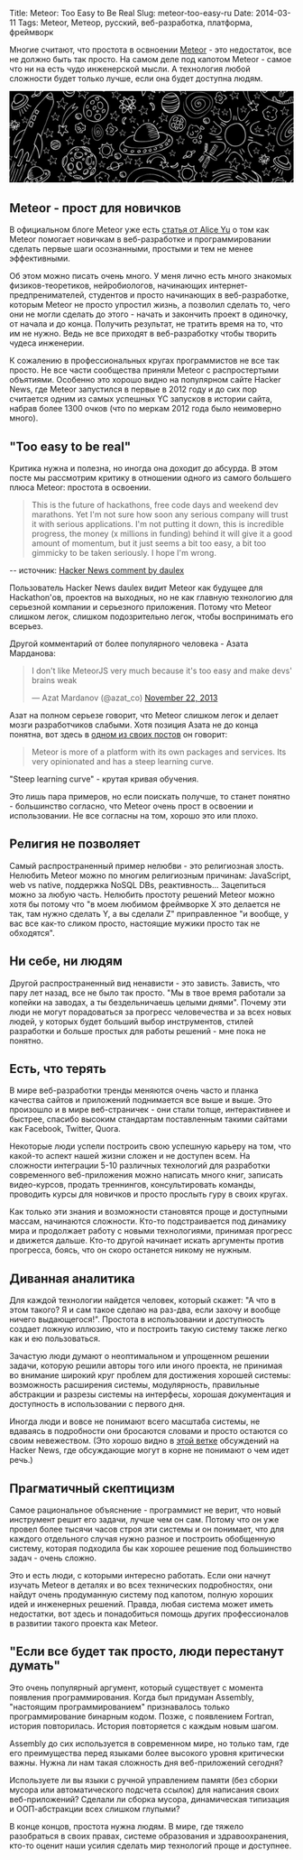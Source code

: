 Title: Meteor: Too Easy to Be Real
Slug: meteor-too-easy-ru
Date: 2014-03-11
Tags: Meteor, Метеор, русский, веб-разработка, платформа, фреймворк

Многие считают, что простота в освноении [Meteor](https://www.meteor.com) - это
недостаток, все не должно быть так просто. На самом деле под капотом Meteor -
самое что ни на есть чудо инженерской мысли. А технология любой сложности будет
только лучше, если она будет доступна людям.

![Meteor splash image](/images/meteor-splash.png)

Meteor - прост для новичков
---------------------------

В официальном блоге Meteor уже есть [статья от Alice
Yu](https://www.meteor.com/blog/2013/12/13/why-web-beginners-should-start-with-meteor)
о том как Meteor помогает новичкам в веб-разработке и программировании сделать
первые шаги осознанными, простыми и тем не менее эффективными.

Об этом можно писать очень много. У меня лично есть много знакомых
физиков-теоретиков, нейробиологов, начинающих интернет-предпренимателей,
студентов и просто начинающих в веб-разработке, которым Meteor не просто
упростил жизнь, а позволил сделать то, чего они не могли сделать до этого -
начать и закончить проект в одиночку, от начала и до конца. Получить результат,
не тратить время на то, что им не нужно. Ведь не все приходят в веб-разработку
чтобы творить чудеса инженерии.

К сожалению в профессиональных кругах программистов не все так просто. Не все
части сообщества приняли Meteor с распростертыми объятиями. Особенно это хорошо
видно на популярном сайте Hacker News, где Meteor запустился в первые в 2012
году и до сих пор считается одним из самых успешных YC запусков в истории сайта,
набрав более 1300 очков (что по меркам 2012 года было неимоверно много).

"Too easy to be real"
---------------------

Критика нужна и полезна, но иногда она доходит до абсурда. В этом посте мы
рассмотрим критику в отношении одного из самого большего плюса Meteor: простота
в освоении.

> This is the future of hackathons, free code days and weekend dev marathons.
> Yet I'm not sure how soon any serious company will trust it with serious applications.
> I'm not putting it down, this is incredible progress, the money (x millions in
> funding) behind it will give it a good amount of momentum, but it just seems a
> bit too easy, a bit too gimmicky to be taken seriously. I hope I'm wrong.

-- источник: [Hacker News comment by daulex](https://news.ycombinator.com/item?id=4119786)

Пользователь Hacker News daulex видит Meteor как будущее для Hackathon'ов,
проектов на выходных, но не как главную технологию для серьезной компании и
серьезного приложения.  Потому что Meteor слишком легок, слишком подозрительно
легок, чтобы воспринимать его всерьез.



Другой комментарий от более популярного человека - Азата Марданова:

<blockquote class="twitter-tweet" data-conversation="none" lang="en"><p>I don&#39;t like MeteorJS very much because it&#39;s too easy and make devs&#39; brains weak</p>&mdash; Azat Mardanov (@azat_co) <a href="https://twitter.com/azat_co/statuses/403976930300420096">November 22, 2013</a></blockquote>

Азат на полном серьезе говорит, что Meteor слишком легок и делает мозги
разработчиков слабыми. Хотя позиция Азата не до конца понятна, вот здесь в
[одном из своих постов](http://webapplog.com/node-js-frameworks/) он говорит:

> Meteor is more of a platform with its own packages and services. Its very
> opinionated and has a steep learning curve.

"Steep learning curve" - крутая кривая обучения.

Это лишь пара примеров, но если поискать получше, то станет понятно -
большинство согласно, что Meteor очень прост в освоении и использовании. Не все
согласны на том, хорошо это или плохо.


Религия не позволяет
--------------------

Самый распространенный пример нелюбви - это религиозная злость.
Нелюбить Meteor можно по многим религиозным причинам: JavaScript, web vs native,
поддержка NoSQL DBs, реактивность... Зацепиться можно за любую часть. Нелюбить
простоту решений Meteor можно хотя бы потому что "в моем любимом фреймворке X
это делается не так, там нужно сделать Y, а вы сделали Z" приправленное "и
вообще, у вас все как-то сликом просто, настоящие мужики просто так не
обходятся".


Ни себе, ни людям
-----------------

Другой распространенный вид ненависти - это зависть. Зависть, что пару лет
назад, все не было так просто. "Мы в твое время работали за копейки на заводах,
а ты бездельничаешь целыми днями". Почему эти люди не могут порадоваться за
прогресс человечества и за всех новых людей, у которых будет больший выбор
инструментов, стилей разработки и больше простых для работы решений - мне пока
не понятно.

Есть, что терять
----------------

В мире веб-разработки тренды меняются очень часто и планка качества сайтов и
приложений поднимается все выше и выше. Это произошло и в мире веб-страничек -
они стали толще, интерактивнее и быстрее, спасибо высоким стандартам
поставленным такими сайтами как Facebook, Twitter, Quora.

Некоторые люди успели построить свою успешную карьеру на том, что какой-то
аспект нашей жизни сложен и не доступен всем. На сложности интеграции 5-10
различных технологий для разработки современного веб-приложения можно написать
много книг, записать видео-курсов, продать треннингов, консультировать команды,
проводить курсы для новичков и просто прослыть гуру в своих кругах.

Как только эти знания и возможности становятся проще и доступными массам,
начинаются сложности. Кто-то подстраивается под динамику мира и продолжает
работу с новыми технологиями, принимая прогресс и движется дальше. Кто-то другой
начинает искать аргументы против прогресса, боясь, что он скоро останется никому
не нужным.


Диванная аналитика
------------------

Для каждой технологии найдется человек, который скажет: "А что в этом такого? Я
и сам такое сделаю на раз-два, если захочу и вообще ничего выдающегося!".
Простота в использовании и доступность создает ложную иллюзию, что и построить
такую систему также легко как и ею пользоваться.

Зачастую люди думают о неоптимальном и упрощенном решении задачи, которую решили
авторы того или иного проекта, не принимая во внимание широкий круг проблем для
достижения хорошей системы: возможность расширения системы, модулярность,
правильные абстракции и разрезы системы на интерфесы, хорошая документация и
доступность в использовании с первого дня.

Иногда люди и вовсе не понимают всего масштаба системы, не вдаваясь в
подробности они бросаются словами и просто остаются со своим невежеством. (Это
хорошо видно в [этой ветке](https://news.ycombinator.com/item?id=7294475)
обсуждений на Hacker News, где обсуждающие могут в корне не понимают о чем идет
речь.)


Прагматичный скептицизм
-----------------------

Самое рациональное объяснение - программист не верит, что новый инструмент решит
его задачи, лучше чем он сам. Потому что он уже провел более тысячи часов строя
эти системы и он понимает, что для каждого отдельного случая нужно разное и
построить обобщенную систему, которая подходила бы как хорошее решение под
большинство задач - очень сложно.

Это и есть люди, с которыми интересно работать. Если они начнут изучать Meteor в
деталях и во всех технических подробностях, они найдут очень продуманную систему
под капотом, полную хороших идей и инженерных решений. Правда, любая система
может иметь недостатки, вот здесь и понадобиться помощь других профессионалов в
развитии такого проекта как Meteor.


"Если все будет так просто, люди перестанут думать"
---------------------------------------------------

Это очень популярный аргумент, который существует с момента появления
программирования. Когда был придуман Assembly, "настоящим программированием"
признавалось только программирование бинарным кодом. Позже, с появлением
Fortran, история повторилась. История повторяется с каждым новым шагом.

Assembly до сих используется в современном мире, но только там, где его
преимущества перед языками более высокого уровня критически важны.
Нужна ли нам такая сложность дня веб-приложений сегодня?

Используете ли вы языки с ручной управлением памяти (без сборки мусора или
автоматического подсчета ссылок) для написания своих веб-приложений? Сделали ли
сборка мусора, динамическая типизация и ООП-абстракции всех слишком глупыми?


В конце концов, простота нужна людям. В мире, где тяжело разобраться в своих
правах, системе образования и здравоохранения, кто-то оценит наши усилия сделать
мир технологий проще и доступнее.


